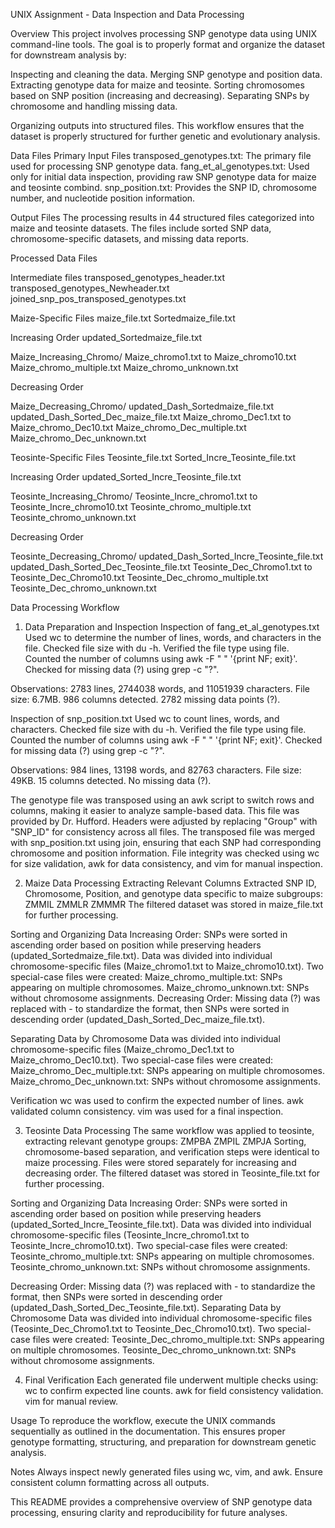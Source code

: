 UNIX Assignment - Data Inspection and Data Processing

Overview
This project involves processing SNP genotype data using UNIX command-line tools. The goal is to properly format and organize the dataset for downstream analysis by:

Inspecting and cleaning the data.
Merging SNP genotype and position data.
Extracting genotype data for maize and teosinte.
Sorting chromosomes based on SNP position (increasing and decreasing).
Separating SNPs by chromosome and handling missing data.

Organizing outputs into structured files.
This workflow ensures that the dataset is properly structured for further genetic and evolutionary analysis.

Data Files
Primary Input Files
transposed_genotypes.txt: The primary file used for processing SNP genotype data.
fang_et_al_genotypes.txt: Used only for initial data inspection, providing raw SNP genotype data for maize and teosinte combind. 
snp_position.txt: Provides the SNP ID, chromosome number, and nucleotide position information.

Output Files
The processing results in 44 structured files categorized into maize and teosinte datasets. The files include sorted SNP data, chromosome-specific datasets, and missing data reports.

Processed Data Files

Intermediate files
transposed_genotypes_header.txt
transposed_genotypes_Newheader.txt
joined_snp_pos_transposed_genotypes.txt

Maize-Specific Files
maize_file.txt
Sortedmaize_file.txt

Increasing Order
updated_Sortedmaize_file.txt

Maize_Increasing_Chromo/
Maize_chromo1.txt to Maize_chromo10.txt
Maize_chromo_multiple.txt
Maize_chromo_unknown.txt

Decreasing Order

Maize_Decreasing_Chromo/
updated_Dash_Sortedmaize_file.txt
updated_Dash_Sorted_Dec_maize_file.txt
Maize_chromo_Dec1.txt to Maize_chromo_Dec10.txt
Maize_chromo_Dec_multiple.txt
Maize_chromo_Dec_unknown.txt

Teosinte-Specific Files
Teosinte_file.txt
Sorted_Incre_Teosinte_file.txt

Increasing Order
updated_Sorted_Incre_Teosinte_file.txt

Teosinte_Increasing_Chromo/
Teosinte_Incre_chromo1.txt to Teosinte_Incre_chromo10.txt
Teosinte_chromo_multiple.txt
Teosinte_chromo_unknown.txt

Decreasing Order

Teosinte_Decreasing_Chromo/
updated_Dash_Sorted_Incre_Teosinte_file.txt
updated_Dash_Sorted_Dec_Teosinte_file.txt
Teosinte_Dec_Chromo1.txt to Teosinte_Dec_Chromo10.txt
Teosinte_Dec_chromo_multiple.txt
Teosinte_Dec_chromo_unknown.txt

Data Processing Workflow

1. Data Preparation and Inspection
Inspection of fang_et_al_genotypes.txt
Used wc to determine the number of lines, words, and characters in the file.
Checked file size with du -h.
Verified the file type using file.
Counted the number of columns using awk -F "	" '{print NF; exit}'.
Checked for missing data (?) using grep -c "?".

Observations:
2783 lines, 2744038 words, and 11051939 characters.
File size: 6.7MB.
986 columns detected.
2782 missing data points (?).

Inspection of snp_position.txt
Used wc to count lines, words, and characters.
Checked file size with du -h.
Verified the file type using file.
Counted the number of columns using awk -F "	" '{print NF; exit}'.
Checked for missing data (?) using grep -c "?".

Observations:
984 lines, 13198 words, and 82763 characters.
File size: 49KB.
15 columns detected.
No missing data (?).


The genotype file was transposed using an awk script to switch rows and columns, making it easier to analyze sample-based data. 
This file was provided by Dr. Hufford. Headers were adjusted by replacing "Group" with "SNP_ID" for consistency across all files.
The transposed file was merged with snp_position.txt using join, ensuring that each SNP had corresponding chromosome and position information.
File integrity was checked using wc for size validation, awk for data consistency, and vim for manual inspection.

2. Maize Data Processing
Extracting Relevant Columns
Extracted SNP ID, Chromosome, Position, and genotype data specific to maize subgroups:
ZMMIL 
ZMMLR 
ZMMMR 
The filtered dataset was stored in maize_file.txt for further processing.

Sorting and Organizing Data
Increasing Order: SNPs were sorted in ascending order based on position while preserving headers (updated_Sortedmaize_file.txt).
Data was divided into individual chromosome-specific files (Maize_chromo1.txt to Maize_chromo10.txt).
Two special-case files were created:
Maize_chromo_multiple.txt: SNPs appearing on multiple chromosomes.
Maize_chromo_unknown.txt: SNPs without chromosome assignments.
Decreasing Order: Missing data (?) was replaced with - to standardize the format, then SNPs were sorted in descending order (updated_Dash_Sorted_Dec_maize_file.txt).

Separating Data by Chromosome
Data was divided into individual chromosome-specific files (Maize_chromo_Dec1.txt to Maize_chromo_Dec10.txt).
Two special-case files were created:
Maize_chromo_Dec_multiple.txt: SNPs appearing on multiple chromosomes.
Maize_chromo_Dec_unknown.txt: SNPs without chromosome assignments.

Verification
wc was used to confirm the expected number of lines.
awk validated column consistency.
vim was used for a final inspection.

3. Teosinte Data Processing
The same workflow was applied to teosinte, extracting relevant genotype groups:
ZMPBA 
ZMPIL 
ZMPJA 
Sorting, chromosome-based separation, and verification steps were identical to maize processing. Files were stored separately for increasing and decreasing order.
The filtered dataset was stored in Teosinte_file.txt for further processing.

Sorting and Organizing Data
Increasing Order: SNPs were sorted in ascending order based on position while preserving headers (updated_Sorted_Incre_Teosinte_file.txt).
Data was divided into individual chromosome-specific files (Teosinte_Incre_chromo1.txt to Teosinte_Incre_chromo10.txt).
Two special-case files were created:
Teosinte_chromo_multiple.txt: SNPs appearing on multiple chromosomes.
Teosinte_chromo_unknown.txt: SNPs without chromosome assignments.

Decreasing Order: Missing data (?) was replaced with - to standardize the format, then SNPs were sorted in descending order (updated_Dash_Sorted_Dec_Teosinte_file.txt).
Separating Data by Chromosome
Data was divided into individual chromosome-specific files (Teosinte_Dec_Chromo1.txt to Teosinte_Dec_Chromo10.txt).
Two special-case files were created:
Teosinte_Dec_chromo_multiple.txt: SNPs appearing on multiple chromosomes.
Teosinte_Dec_chromo_unknown.txt: SNPs without chromosome assignments.

4. Final Verification
Each generated file underwent multiple checks using:
wc to confirm expected line counts.
awk for field consistency validation.
vim for manual review.

Usage
To reproduce the workflow, execute the UNIX commands sequentially as outlined in the documentation. This ensures proper genotype formatting, structuring, and preparation for downstream genetic analysis.

Notes
Always inspect newly generated files using wc, vim, and awk.
Ensure consistent column formatting across all outputs.


This README provides a comprehensive overview of SNP genotype data processing, ensuring clarity and reproducibility for future analyses.

